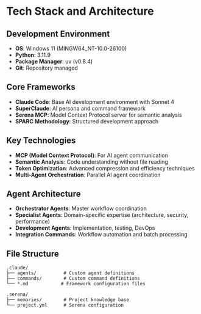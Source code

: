 # Tech Stack and Architecture

## Development Environment
- **OS**: Windows 11 (MINGW64_NT-10.0-26100)
- **Python**: 3.11.9
- **Package Manager**: uv (v0.8.4)
- **Git**: Repository managed

## Core Frameworks
- **Claude Code**: Base AI development environment with Sonnet 4
- **SuperClaude**: AI persona and command framework
- **Serena MCP**: Model Context Protocol server for semantic analysis
- **SPARC Methodology**: Structured development approach

## Key Technologies
- **MCP (Model Context Protocol)**: For AI agent communication
- **Semantic Analysis**: Code understanding without file reading
- **Token Optimization**: Advanced compression and efficiency techniques
- **Multi-Agent Orchestration**: Parallel AI agent coordination

## Agent Architecture
- **Orchestrator Agents**: Master workflow coordination
- **Specialist Agents**: Domain-specific expertise (architecture, security, performance)
- **Development Agents**: Implementation, testing, DevOps
- **Integration Commands**: Workflow automation and batch processing

## File Structure
```
.claude/
├── agents/          # Custom agent definitions
├── commands/        # Custom command definitions
└── *.md            # Framework configuration files

.serena/
├── memories/        # Project knowledge base
└── project.yml      # Serena configuration
```